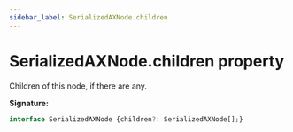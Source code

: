 ```yaml
---
sidebar_label: SerializedAXNode.children
---
```

# SerializedAXNode.children property

Children of this node, if there are any.

**Signature:**

```typescript
interface SerializedAXNode {children?: SerializedAXNode[];}
```
